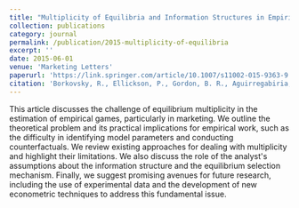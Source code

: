 ```yaml
---
title: "Multiplicity of Equilibria and Information Structures in Empirical Games: Challenges and Prospects"
collection: publications
category: journal
permalink: /publication/2015-multiplicity-of-equilibria
excerpt: ''
date: 2015-06-01
venue: 'Marketing Letters'
paperurl: 'https://link.springer.com/article/10.1007/s11002-015-9363-9'
citation: 'Borkovsky, R., Ellickson, P., Gordon, B. R., Aguirregabiria, V., Gardete, P., Grieco, P., Gureckis, T., Ho, T. H., Mathevet, L. & Sweeting, A. (2015). &quot;Multiplicity of Equilibria and Information Structures in Empirical Games: Challenges and Prospects.&quot; <i>Marketing Letters</i>. 26(2), 115-125.'
---
```


This article discusses the challenge of equilibrium multiplicity in the estimation of empirical games, particularly in marketing. We outline the theoretical problem and its practical implications for empirical work, such as the difficulty in identifying model parameters and conducting counterfactuals. We review existing approaches for dealing with multiplicity and highlight their limitations. We also discuss the role of the analyst's assumptions about the information structure and the equilibrium selection mechanism. Finally, we suggest promising avenues for future research, including the use of experimental data and the development of new econometric techniques to address this fundamental issue.